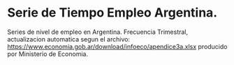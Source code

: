 # Serie de Tiempo Empleo Argentina.
Series de nivel de empleo en Argentina. Frecuencia Trimestral, actualizacion automatica segun el archivo: https://www.economia.gob.ar/download/infoeco/apendice3a.xlsx producido por Ministerio de Economia.
